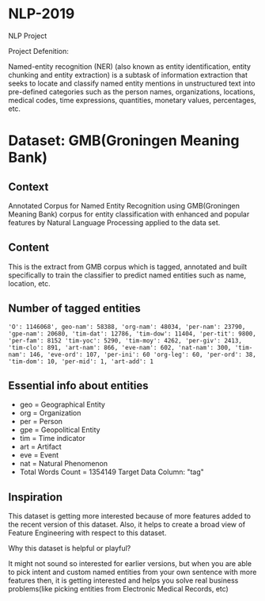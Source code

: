 # NLP-2019
NLP Project 

Project Defenition:

Named-entity recognition (NER) (also known as entity identification, entity chunking and entity extraction) is a subtask of information extraction that seeks to locate and classify named entity mentions in unstructured text into pre-defined categories such as the person names, organizations, locations, medical codes, time expressions, quantities, monetary values, percentages, etc.

# Dataset: GMB(Groningen Meaning Bank)

## Context
Annotated Corpus for Named Entity Recognition using GMB(Groningen Meaning Bank) corpus for entity classification with enhanced and popular features by Natural Language Processing applied to the data set.

## Content
This is the extract from GMB corpus which is tagged, annotated and built specifically to train the classifier to predict named entities such as name, location, etc.

## Number of tagged entities
`'O': 1146068', geo-nam': 58388, 'org-nam': 48034, 'per-nam': 23790, 'gpe-nam': 20680, 'tim-dat': 12786, 'tim-dow': 11404, 'per-tit': 9800, 'per-fam': 8152 'tim-yoc': 5290, 'tim-moy': 4262, 'per-giv': 2413, 'tim-clo': 891, 'art-nam': 866, 'eve-nam': 602, 'nat-nam': 300, 'tim-nam': 146, 'eve-ord': 107, 'per-ini': 60 'org-leg': 60, 'per-ord': 38, 'tim-dom': 10, 'per-mid': 1, 'art-add': 1`

## Essential info about entities

 - geo = Geographical Entity
 - org = Organization
 - per = Person
 - gpe = Geopolitical Entity
 - tim = Time indicator
 - art = Artifact
 - eve = Event
 - nat = Natural Phenomenon
 - Total Words Count = 1354149 Target Data Column: "tag"

## Inspiration
This dataset is getting more interested because of more features added to the recent version of this dataset. Also, it helps to create a broad view of Feature Engineering with respect to this dataset.

Why this dataset is helpful or playful?

It might not sound so interested for earlier versions, but when you are able to pick intent and custom named entities from your own sentence with more features then, it is getting interested and helps you solve real business problems(like picking entities from Electronic Medical Records, etc)
